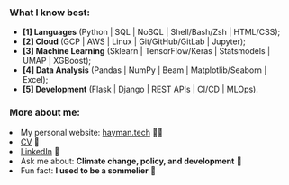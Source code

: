 <h3 align="left">What I know best:</h3>
<ul>
<li> <b>[1] Languages</b> (Python | SQL | NoSQL | Shell/Bash/Zsh | HTML/CSS); </li>
<li> <b>[2] Cloud</b> (GCP | AWS | Linux | Git/GitHub/GitLab | Jupyter); </li>
<li> <b>[3] Machine Learning</b> (Sklearn | TensorFlow/Keras | Statsmodels | UMAP | XGBoost); </li>
<li> <b>[4] Data Analysis</b> (Pandas | NumPy | Beam | Matplotlib/Seaborn | Excel); </li>
<li> <b>[5] Development</b> (Flask | Django | REST APIs | CI/CD | MLOps).</li>
</ul>

<h3 align="left">More about me:</h3>
</li>
<li> My personal website: <a href="https://hayman.tech">hayman.tech</a> 👨‍💻 </li>
<li> <a href="https://bigdata416011915.files.wordpress.com/2020/12/michaelhaymancv201210.pdf">CV</a> 📄 </li>
<li> <a href="https://www.linkedin.com/in/mdghayman/">LinkedIn</a> 👋 </li>
<li> Ask me about: <b>Climate change, policy, and development</b> 🌱 </li>
<li> Fun fact: <b>I used to be a sommelier</b> 🍷 </li>
</ul>
